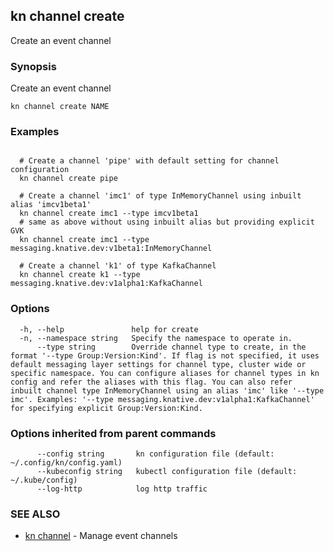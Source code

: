 ## kn channel create

Create an event channel

### Synopsis

Create an event channel

```
kn channel create NAME
```

### Examples

```

  # Create a channel 'pipe' with default setting for channel configuration
  kn channel create pipe

  # Create a channel 'imc1' of type InMemoryChannel using inbuilt alias 'imcv1beta1'
  kn channel create imc1 --type imcv1beta1
  # same as above without using inbuilt alias but providing explicit GVK
  kn channel create imc1 --type messaging.knative.dev:v1beta1:InMemoryChannel

  # Create a channel 'k1' of type KafkaChannel
  kn channel create k1 --type messaging.knative.dev:v1alpha1:KafkaChannel
```

### Options

```
  -h, --help               help for create
  -n, --namespace string   Specify the namespace to operate in.
      --type string        Override channel type to create, in the format '--type Group:Version:Kind'. If flag is not specified, it uses default messaging layer settings for channel type, cluster wide or specific namespace. You can configure aliases for channel types in kn config and refer the aliases with this flag. You can also refer inbuilt channel type InMemoryChannel using an alias 'imc' like '--type imc'. Examples: '--type messaging.knative.dev:v1alpha1:KafkaChannel' for specifying explicit Group:Version:Kind.
```

### Options inherited from parent commands

```
      --config string       kn configuration file (default: ~/.config/kn/config.yaml)
      --kubeconfig string   kubectl configuration file (default: ~/.kube/config)
      --log-http            log http traffic
```

### SEE ALSO

* [kn channel](kn_channel.md)	 - Manage event channels

